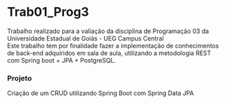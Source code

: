 # Trab01_Prog3
Trabalho realizado para a valiação da disciplina de Programação 03 da Universidade Estadual de Goiás - UEG Campus Central </br>
Este trabalho tem por finalidade fazer a implementação de conhecimentos de back-end adquiridos em sala de aula, utilizando a metodologia REST com Spring boot + JPA + PostgreSQL.

<h3>Projeto</h3>
Criação de um CRUD utilizando Spring Boot com Spring Data JPA

